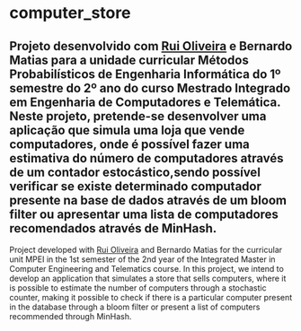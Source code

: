 # computer_store
Projeto desenvolvido com [Rui Oliveira](https://github.com/ruimigueloliveira) e Bernardo Matias para a unidade curricular Métodos Probabilísticos de Engenharia Informática do 1º semestre do 2º ano do curso Mestrado Integrado em Engenharia de Computadores e Telemática.
Neste projeto, pretende-se desenvolver uma aplicação que simula uma loja que vende computadores, onde é possível fazer uma estimativa do número de computadores através de um contador estocástico,sendo possível verificar se existe determinado computador presente na base de dados através de um bloom filter ou apresentar uma lista de computadores recomendados através de MinHash.
-------------------------------------------------------------------------------------------------------------------------------------------
Project developed with [Rui Oliveira](https://github.com/ruimigueloliveira) and Bernardo Matias for the curricular unit MPEI in the 1st semester of the 2nd year of the Integrated Master in Computer Engineering and Telematics course.
In this project, we intend to develop an application that simulates a store that sells computers, where it is possible to estimate the number of computers through a stochastic counter, making it possible to check if there is a particular computer present in the database through a bloom filter or present a list of computers recommended through MinHash.